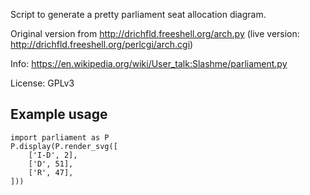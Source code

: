 Script to generate a pretty parliament seat allocation diagram.

Original version from http://drichfld.freeshell.org/arch.py (live version: http://drichfld.freeshell.org/perlcgi/arch.cgi)

Info: https://en.wikipedia.org/wiki/User_talk:Slashme/parliament.py

License: GPLv3

Example usage
----

    import parliament as P
    P.display(P.render_svg([
        ['I-D', 2],
        ['D', 51],
        ['R', 47],
    ]))
